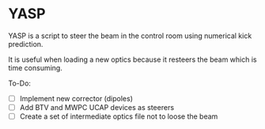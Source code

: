 # YASP

YASP is a script to steer the beam in the control room using numerical kick prediction.

It is useful when loading a new optics because it resteers the beam which is time consuming.

To-Do:
* [ ] Implement new corrector (dipoles)
* [ ] Add BTV and MWPC UCAP devices as steerers
* [ ] Create a set of intermediate optics file not to loose the beam